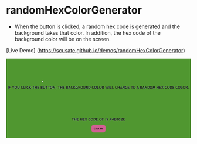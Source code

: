 # randomHexColorGenerator

- When the button is clicked, a random hex code is generated and the background takes that color. In addition, the hex code of the background color will be on the screen.

[Live Demo] (https://scusate.github.io/demos/randomHexColorGenerator)

![BackgroundColorChanger Preview](/RandomHexColorGenerator.gif)
